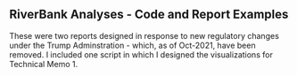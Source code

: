 ## RiverBank Analyses - Code and Report Examples

These were two reports designed in response to new regulatory changes under the Trump Adminstration - which, as of Oct-2021, have been removed. I included one script in which I designed the visualizations for Technical Memo 1.
